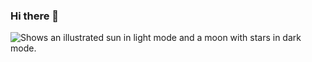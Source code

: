 ### Hi there 👋

<picture>
  <source media="(prefers-color-scheme: dark)" srcset="https://purepng.com/public/uploads/large/purepng.com-darth-vaderdarth-vaderanakin-skywalkerstar-wars-franchiseskywalker-1701527754648rvnd9.png">
  <source media="(prefers-color-scheme: light)" srcset="https://cdn4.iconfinder.com/data/icons/famous-characters-add-on-vol-1-flat/48/Famous_Character_-_Add_On_1-46-512.png">
  <img alt="Shows an illustrated sun in light mode and a moon with stars in dark mode." src="https://user-images.githubusercontent.com/25423296/163456779-a8556205-d0a5-45e2-ac17-42d089e3c3f8.png">
</picture>

<!--
**rafagarciafdz/rafagarciafdz** is a ✨ _special_ ✨ repository because its `README.md` (this file) appears on your GitHub profile.

Here are some ideas to get you started:

- 🔭 I’m currently working on ...
- 🌱 I’m currently learning ...
- 👯 I’m looking to collaborate on ...
- 🤔 I’m looking for help with ...
- 💬 Ask me about ...
- 📫 How to reach me: ...
- 😄 Pronouns: ...
- ⚡ Fun fact: ...
-->
